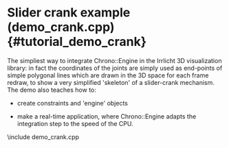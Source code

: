 Slider crank example (demo_crank.cpp)  {#tutorial_demo_crank}
==========================



	

The simpliest way to integrate Chrono::Engine in the Irrlicht 3D visualization library: in fact the coordinates of the joints are simply used as end-points of simple polygonal lines which are drawn in the 3D space for each frame redraw, to show a very simplified 'skeleton' of a slider-crank mechanism. The demo also teaches how to:

- create constraints and 'engine' objects

- make a real-time application, where 
  Chrono::Engine adapts the integration step to the speed of the CPU. 


\include demo_crank.cpp

